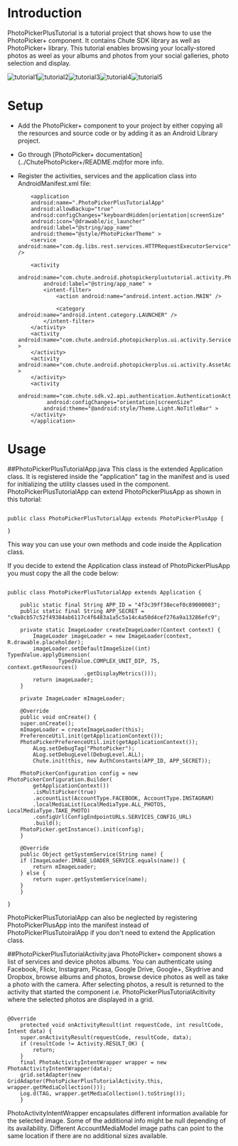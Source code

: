Introduction
====

PhotoPickerPlusTutorial is a tutorial project that shows how to use the PhotoPicker+ component. It contains Chute SDK library as well as PhotoPicker+ library. This tutorial enables browsing your locally-stored photos as weel as your albums and photos from your social galleries, photo selection and display.

![tutorial1](/screenshots/tutorial1.png)![tutorial2](/screenshots/tutorial2.png)![tutorial3](/screenshots/tutorial3.png)![tutorial4](/screenshots/tutorial4.png)![tutorial5](/screenshots/tutorial5.png)

Setup
====

* Add the PhotoPicker+ component to your project by either copying all the resources and source code or by adding it as an Android Library project.

* Go through [PhotoPicker+ documentation] (../ChutePhotoPicker+/README.md)for more info.

* Register the activities, services and the application class into AndroidManifest.xml file:

    ```
        <application
        android:name=".PhotoPickerPlusTutorialApp"
        android:allowBackup="true"
        android:configChanges="keyboardHidden|orientation|screenSize"
        android:icon="@drawable/ic_launcher"
        android:label="@string/app_name"
        android:theme="@style/PhotoPickerTheme" >
        <service android:name="com.dg.libs.rest.services.HTTPRequestExecutorService" />

        <activity
            android:name="com.chute.android.photopickerplustutorial.activity.PhotoPickerPlusTutorialActivity"
            android:label="@string/app_name" >
            <intent-filter>
                <action android:name="android.intent.action.MAIN" />

                <category android:name="android.intent.category.LAUNCHER" />
            </intent-filter>
        </activity>
        <activity android:name="com.chute.android.photopickerplus.ui.activity.ServicesActivity" >
        </activity>
        <activity android:name="com.chute.android.photopickerplus.ui.activity.AssetActivity" >
        </activity>
        <activity
            android:name="com.chute.sdk.v2.api.authentication.AuthenticationActivity"
             android:configChanges="orientation|screenSize" 
            android:theme="@android:style/Theme.Light.NoTitleBar" >
        </activity>
        </application>

    ```


Usage
====

##PhotoPickerPlusTutorialApp.java 
This class is the extended Application class. It is registered inside the "application" tag in the manifest and is used for initializing the utility classes used in the component.
PhotoPickerPlusTutorialApp can extend PhotoPickerPlusApp as shown in this tutorial:

<pre><code>
public class PhotoPickerPlusTutorialApp extends PhotoPickerPlusApp {

}
</code></pre>

This way you can use your own methods and code inside the Application class. 

If you decide to extend the Application class instead of PhotoPickerPlusApp you must copy the all the code below:

<pre><code>
public class PhotoPickerPlusTutorialApp extends Application {

    public static final String APP_ID = "4f3c39ff38ecef0c89000003";
    public static final String APP_SECRET = "c9a8cb57c52f49384ab6117c4f6483a1a5c5a14c4a50d4cef276a9a13286efc9";

    private static ImageLoader createImageLoader(Context context) {
		ImageLoader imageLoader = new ImageLoader(context, R.drawable.placeholder);
		imageLoader.setDefaultImageSize((int) TypedValue.applyDimension(
				TypedValue.COMPLEX_UNIT_DIP, 75, context.getResources()
						.getDisplayMetrics()));
		return imageLoader;
    }

    private ImageLoader mImageLoader;

    @Override
    public void onCreate() {
	super.onCreate();
	mImageLoader = createImageLoader(this);
	PreferenceUtil.init(getApplicationContext());
	PhotoPickerPreferenceUtil.init(getApplicationContext());
        ALog.setDebugTag("PhotoPicker");
        ALog.setDebugLevel(DebugLevel.ALL);
        Chute.init(this, new AuthConstants(APP_ID, APP_SECRET));

    PhotoPickerConfiguration config = new PhotoPickerConfiguration.Builder(
        getApplicationContext())
        .isMultiPicker(true)
        .accountList(AccountType.FACEBOOK, AccountType.INSTAGRAM)
        .localMediaList(LocalMediaType.ALL_PHOTOS, LocalMediaType.TAKE_PHOTO)
        .configUrl(ConfigEndpointURLs.SERVICES_CONFIG_URL)
        .build();
    PhotoPicker.getInstance().init(config);
    }

    @Override
    public Object getSystemService(String name) {
	if (ImageLoader.IMAGE_LOADER_SERVICE.equals(name)) {
	    return mImageLoader;
	} else {
	    return super.getSystemService(name);
	}
    }

}
</code></pre>

PhotoPickerPlusTutorialApp can also be neglected by registering PhotoPickerPlusApp into the manifest instead of PhotoPickerPlusTutoiralApp if you don't need to extend the Application class.

##PhotoPickerPlusTutorialActivity.java 
PhotoPicker+ component shows a list of services and device photos albums. You can authenticate using Facebook, Flickr, Instagram, Picasa, Google Drive, Google+, Skydrive and Dropbox, browse albums and photos, browse device photos as well as take a photo with the camera. 
After selecting photos, a result is returned to the activity that started the component i.e. PhotoPickerPlusTutorialAcitivity where the selected photos are displayed in a grid.

<pre><code>
@Override
    protected void onActivityResult(int requestCode, int resultCode, Intent data) {
	super.onActivityResult(requestCode, resultCode, data);
	if (resultCode != Activity.RESULT_OK) {
	    return;
	}
	final PhotoActivityIntentWrapper wrapper = new PhotoActivityIntentWrapper(data);
	grid.setAdapter(new GridAdapter(PhotoPickerPlusTutorialActivity.this, wrapper.getMediaCollection()));
	Log.d(TAG, wrapper.getMediaCollection().toString());
    }
</code></pre>

PhotoActivityIntentWrapper encapsulates different information available for the selected image. Some of the additional info might be null depending of its availability. Different AccountMediaModel image paths can point to the same location if there are no additional sizes available.


      

    
      
